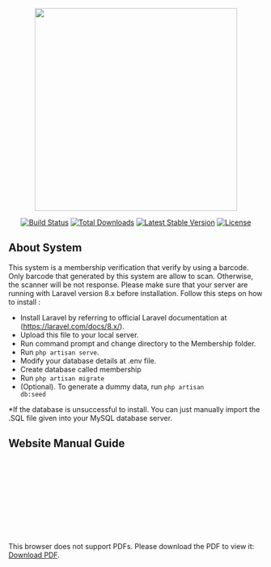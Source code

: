 <p align="center"><a href="https://laravel.com" target="_blank"><img src="https://raw.githubusercontent.com/laravel/art/master/logo-lockup/5%20SVG/2%20CMYK/1%20Full%20Color/laravel-logolockup-cmyk-red.svg" width="400"></a></p>

<p align="center">
<a href="https://travis-ci.org/laravel/framework"><img src="https://travis-ci.org/laravel/framework.svg" alt="Build Status"></a>
<a href="https://packagist.org/packages/laravel/framework"><img src="https://img.shields.io/packagist/dt/laravel/framework" alt="Total Downloads"></a>
<a href="https://packagist.org/packages/laravel/framework"><img src="https://img.shields.io/packagist/v/laravel/framework" alt="Latest Stable Version"></a>
<a href="https://packagist.org/packages/laravel/framework"><img src="https://img.shields.io/packagist/l/laravel/framework" alt="License"></a>
</p>

## About System

This system is a membership verification that verify by using a barcode. Only barcode that generated by this system are allow to scan. Otherwise, the scanner will be not response. Please make sure that your server are running with Laravel version 8.x before installation. Follow this steps on how to install :

- Install Laravel by referring to official Laravel documentation at (https://laravel.com/docs/8.x/).
- Upload this file to your local server.
- Run command prompt and change directory to the Membership folder.
- Run <code>php artisan serve</code>.
- Modify your database details at .env file.
- Create database called membership
- Run <code>php artisan migrate</code>
- (Optional). To generate a dummy data, run <code>php artisan db:seed</code>

*If the database is unsuccessful to install. You can just manually import the .SQL file given into your MySQL database server.


## Website Manual Guide

<object data="http://www.qlicknpay.com/mrf_guide.pdf" type="application/pdf" width="700px" height="700px">
    <embed src="http://www.qlicknpay.com/mrf_guide.pdf">
        <p>This browser does not support PDFs. Please download the PDF to view it: <a href="http://www.qlicknpay.com/mrf_guide.pdf">Download PDF</a>.</p>
    </embed>
</object>



